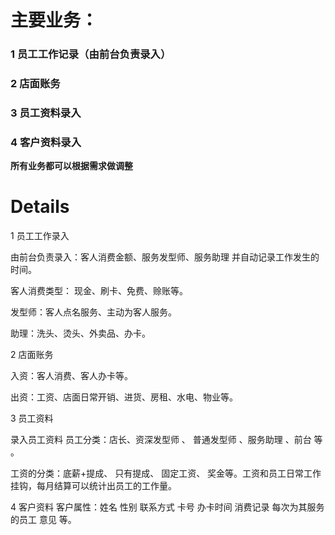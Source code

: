 # 主要业务： #
### 1 员工工作记录（由前台负责录入） ###
### 2 店面账务 ###
### 3 员工资料录入 ###
### 4 客户资料录入 ###

**所有业务都可以根据需求做调整**

# Details #
1 员工工作录入

由前台负责录入：客人消费金额、服务发型师、服务助理 并自动记录工作发生的时间。

客人消费类型： 现金、刷卡、免费、赊账等。

发型师：客人点名服务、主动为客人服务。

助理：洗头、烫头、外卖品、办卡。

2 店面账务

入资：客人消费、客人办卡等。

出资：工资、店面日常开销、进货、房租、水电、物业等。

3 员工资料

录入员工资料
员工分类：店长、资深发型师 、 普通发型师 、服务助理 、前台 等 。

工资的分类：底薪+提成、 只有提成、 固定工资、 奖金等。工资和员工日常工作挂钩，每月结算可以统计出员工的工作量。

4 客户资料
客户属性：姓名 性别 联系方式 卡号 办卡时间 消费记录 每次为其服务的员工 意见 等。